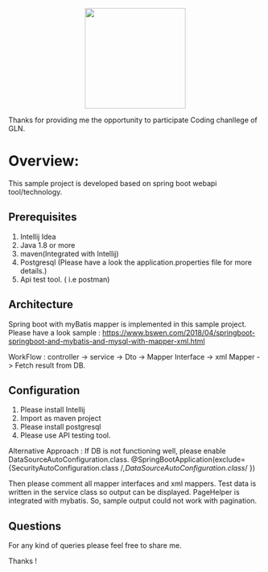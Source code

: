 
<p align="center">
  <img src="https://globalline.my/static/logo.png" width="200">
</p>


Thanks for providing me the opportunity to participate Coding chanllege of GLN. 

# Overview:
This sample project is developed based on spring boot webapi tool/technology. 

## Prerequisites
 1. Intellij Idea
 2. Java 1.8 or more
 3. maven(Integrated with Intellij)
 4. Postgresql (Please have a look the application.properties file for more details.)
 5. Api test tool. ( i.e postman) 

## Architecture
Spring boot with myBatis mapper is implemented in this sample project. 
Please have a look sample : https://www.bswen.com/2018/04/springboot-springboot-and-mybatis-and-mysql-with-mapper-xml.html

WorkFlow :  controller -> service -> Dto -> Mapper Interface -> xml Mapper -> Fetch result from DB.

## Configuration
1. Please install Intellij
2. Import as maven project
3. Please install postgresql
4. Please use API testing tool.

Alternative Approach : If DB is not functioning well, please enable  DataSourceAutoConfiguration.class.
@SpringBootApplication(exclude={SecurityAutoConfiguration.class /*,DataSourceAutoConfiguration.class*/ })

Then please comment all mapper interfaces and xml mappers. Test data is written in the service class so output can be displayed.
PageHelper is integrated with mybatis. So, sample output could not work with pagination.

## Questions
For any kind of queries please feel free to share me. 

Thanks !




  
